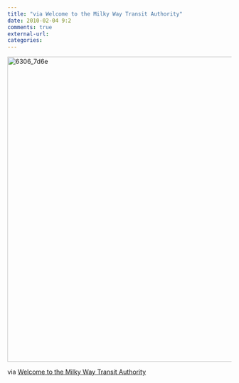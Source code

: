 ```yaml
---
title: "via Welcome to the Milky Way Transit Authority"
date: 2010-02-04 9:2
comments: true
external-url:
categories:
---
```

[<img src="http://2.asset.soup.io/asset/0671/6306_7d6e.jpeg" width="825" height="687" alt="6306_7d6e" />][1]

via [Welcome to the Milky Way Transit Authority][2]

  [1]: http://news.discovery.com/space/milky-way-transit-authority.html
  [2]: http://news.discovery.com/space/milky-way-transit-authority.html
